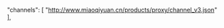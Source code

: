 


"channels": [
    "http://www.miaoqiyuan.cn/products/proxy/channel_v3.json"
],

<!--stackedit_data:
eyJoaXN0b3J5IjpbLTIxMDM1MTYyMDUsNzMwOTk4MTE2XX0=
-->